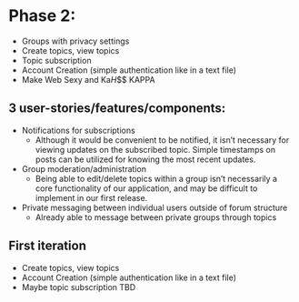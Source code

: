 # Phase 2:
* Groups with privacy settings
* Create topics, view topics
* Topic subscription
* Account Creation (simple authentication like in a text file)
* Make Web Sexy and Ka$H$$$ KAPPA

## 3 user-stories/features/components:
* Notifications for subscriptions
  * Although it would be convenient to be notified, it isn’t necessary for viewing updates on the subscribed topic. Simple timestamps on posts can be utilized for knowing the most recent updates.
* Group moderation/administration
  * Being able to edit/delete topics within a group isn’t necessarily a core functionality of our application, and may be difficult to implement in our first release.
* Private messaging between individual users outside of forum structure
  * Already able to message between private groups through topics
 
## First iteration
* Create topics, view topics
* Account Creation (simple authentication like in a text file)
* Maybe topic subscription TBD
